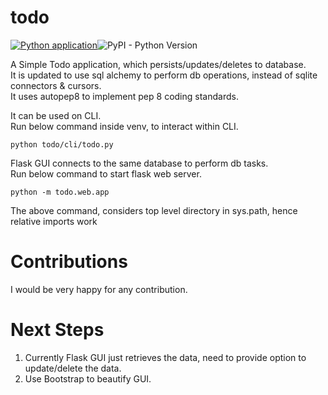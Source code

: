 # todo

[![Python application](https://github.com/l-vamsi-krishna/todo/actions/workflows/python-app.yml/badge.svg)](https://github.com/l-vamsi-krishna/todo/actions/workflows/python-app.yml)![PyPI - Python Version](https://img.shields.io/pypi/pyversions/Django)

A Simple Todo application, which persists/updates/deletes to database.  
It is updated to use sql alchemy to perform db operations, instead of sqlite connectors & cursors.  
It uses autopep8 to implement pep 8 coding standards.  

It can be used on CLI.  
Run below command inside venv, to interact within CLI.
```
python todo/cli/todo.py
```

Flask GUI connects to the same database to perform db tasks.  
Run below command to start flask web server.
```
python -m todo.web.app
```
The above command, considers top level directory in sys.path, hence relative imports work

# Contributions
I would be very happy for any contribution.

# Next Steps
1. Currently Flask GUI just retrieves the data, need to provide option to update/delete the data.
2. Use Bootstrap to beautify GUI.
